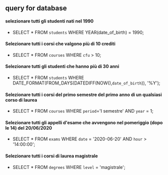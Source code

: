 ## query for database

#### selezionare tutti gli studenti nati nel 1990

- SELECT * FROM `students` WHERE YEAR(date_of_birth) = 1990;

#### Selezionare tutti i corsi che valgono più di 10 crediti

- SELECT * FROM `courses` WHERE `cfu` > 10;

#### Selezionare tutti gli studenti che hanno più di 30 anni

- SELECT * FROM `students` WHERE DATE_FORMAT(FROM_DAYS(DATEDIFF(NOW(),`date_of_birth`)), '%Y');

#### Selezionare tutti i corsi del primo semestre del primo anno di un qualsiasi corso di laurea

- SELECT * FROM `courses` WHERE `period`='I semestre' AND `year` = 1;

#### Selezionare tutti gli appelli d'esame che avvengono nel pomeriggio (dopo le 14) del 20/06/2020

- SELECT * FROM `exams` WHERE `date` = '2020-06-20' AND `hour` > '14:00:00';

#### Selezionare tutti i corsi di laurea magistrale

- SELECT * FROM `degrees` WHERE `level` = 'magistrale';
